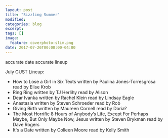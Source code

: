 ```yaml
---
layout: post
title: "Sizzling Summer"
modified:
categories: blog
excerpt:
tags: []
image:
  feature: coverphoto-slim.png
date: 2017-07-26T00:00:00-04:00
---
```


accurate date
accurate lineup

July GUST Lineup: 

* How to Lose a Girl in Six Texts	written by Paulina Jones-Torresgrosa	read by Elise Krob
* Ring Ring		written by TJ Herlihy	read by Alison
* Dear Ivanka		written by Rachel Klein		read by Lindsay Eagle
* Anastasia		written by Steven Schroeder		read by Rob
* Giving Birth	written by Maureen Cornell	read by Doria?
* The Most Horrific 8 Hours of Anybody’s Life, Except For Perhaps Maybe, But Only Maybe Now, Jesus  		written by Steven Brykman	read by Dave Rogers
* It's a Date		written by Colleen Moore	read by Kelly Smith
